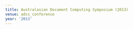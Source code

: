 ```yaml
---
title: Australasian Document Computing Symposium (2013)
venue: adcs_conference
year: '2013'
---
```

